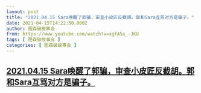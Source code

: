 ```yaml
---
layout: post
title: "2021.04.15 Sara唤醒了郭骗，审查小皮匠反截胡。郭和Sara互骂对方是骗子。"
date: 2021-04-15T14:22:50.000Z
author: 图森破故事会
from: https://www.youtube.com/watch?v=xgfA5a_-JKU
tags: [ 图森破故事会 ]
categories: [ 图森破故事会 ]
---
```

<!--1618496570000-->
[2021.04.15 Sara唤醒了郭骗，审查小皮匠反截胡。郭和Sara互骂对方是骗子。](https://www.youtube.com/watch?v=xgfA5a_-JKU)
------

<div>

</div>
